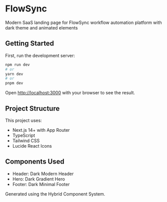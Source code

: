 # FlowSync

Modern SaaS landing page for FlowSync workflow automation platform with dark theme and animated elements

## Getting Started

First, run the development server:

```bash
npm run dev
# or
yarn dev
# or
pnpm dev
```

Open [http://localhost:3000](http://localhost:3000) with your browser to see the result.

## Project Structure

This project uses:
- Next.js 14+ with App Router
- TypeScript
- Tailwind CSS
- Lucide React Icons

## Components Used

- Header: Dark Modern Header
- Hero: Dark Gradient Hero
- Footer: Dark Minimal Footer

Generated using the Hybrid Component System.